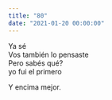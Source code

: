 ```yaml
---
title: "80"
date: "2021-01-20 00:00:00"
---
```


Ya sé\
Vos también lo pensaste\
Pero sabés qué?\
yo fui el primero

Y encima mejor.
